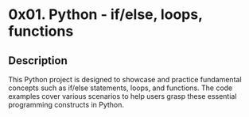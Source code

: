 # 0x01. Python - if/else, loops, functions

## Description
This Python project is designed to showcase and practice fundamental concepts such as if/else statements, loops, and functions. The code examples cover various scenarios to help users grasp these essential programming constructs in Python.
